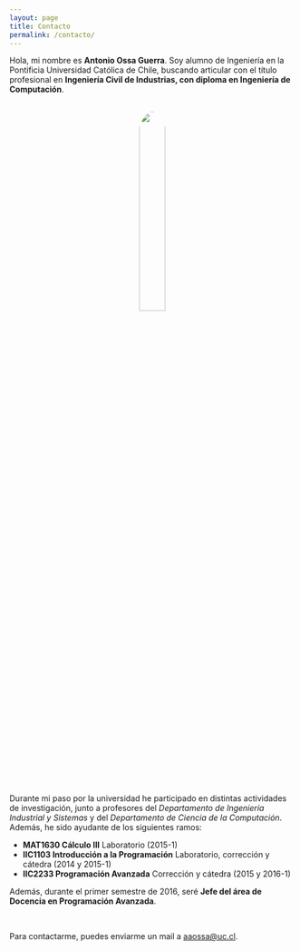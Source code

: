 ```yaml
---
layout: page
title: Contacto
permalink: /contacto/
---
```


Hola, mi nombre es **Antonio Ossa Guerra**. Soy alumno de Ingeniería en la Pontificia Universidad Católica de Chile, buscando articular con el título profesional en **Ingeniería Civil de Industrias, con diploma en Ingeniería de Computación**.

<br>
<div align="center">
	<img src="https://avatars3.githubusercontent.com/u/10425834?v=3&s=460" style="width: 30%; height: 30%; border-radius: 50%">
</div>
<br>

Durante mi paso por la universidad he participado en distintas actividades de investigación, junto a profesores del *Departamento de Ingeniería Industrial y Sistemas* y del *Departamento de Ciencia de la Computación*. Además, he sido ayudante de los siguientes ramos:

* **MAT1630 Cálculo III** Laboratorio (2015-1)
* **IIC1103 Introducción a la Programación** Laboratorio, corrección y cátedra (2014 y 2015-1)
* **IIC2233 Programación Avanzada** Corrección y cátedra (2015 y 2016-1)

Además, durante el primer semestre de 2016, seré **Jefe del área de Docencia en Programación Avanzada**.

<br>

Para contactarme, puedes enviarme un mail a [aaossa@uc.cl](mailto:aaossa@uc.cl).